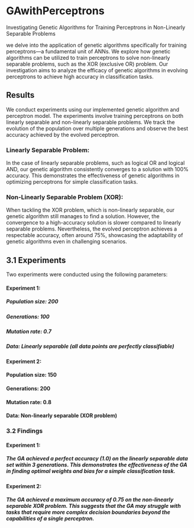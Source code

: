 # GAwithPerceptrons
Investigating Genetic Algorithms for Training Perceptrons in Non-Linearly Separable Problems

we delve into the application of genetic algorithms specifically for training perceptrons—a fundamental unit of ANNs. We explore how genetic algorithms can be utilized to train perceptrons to solve non-linearly separable problems, such as the XOR (exclusive OR) problem. Our investigation aims to analyze the efficacy of genetic algorithms in evolving perceptrons to achieve high accuracy in classification tasks.

## Results

We conduct experiments using our implemented genetic algorithm and perceptron model. The experiments involve training perceptrons on both linearly separable and non-linearly separable problems. We track the evolution of the population over multiple generations and observe the best accuracy achieved by the evolved perceptron.

### Linearly Separable Problem:
In the case of linearly separable problems, such as logical OR and logical AND, our genetic algorithm consistently converges to a solution with 100% accuracy. This demonstrates the effectiveness of genetic algorithms in optimizing perceptrons for simple classification tasks.

### Non-Linearly Separable Problem (XOR):
When tackling the XOR problem, which is non-linearly separable, our genetic algorithm still manages to find a solution. However, the convergence to a high-accuracy solution is slower compared to linearly separable problems. Nevertheless, the evolved perceptron achieves a respectable accuracy, often around 75%, showcasing the adaptability of genetic algorithms even in challenging scenarios.

## 3.1 Experiments
Two experiments were conducted using the following parameters:
#### Experiment 1:
##### Population size: 200
##### Generations: 100
##### Mutation rate: 0.7
##### Data: Linearly separable (all data points are perfectly classifiable)
#### Experiment 2:
#### Population size: 150
#### Generations: 200
#### Mutation rate: 0.8
#### Data: Non-linearly separable (XOR problem)

### 3.2 Findings
#### Experiment 1:
##### The GA achieved a perfect accuracy (1.0) on the linearly separable data set within 3 generations. This demonstrates the effectiveness of the GA in finding optimal weights and bias for a simple classification task.
 
  
  
  
#### Experiment 2:
##### The GA achieved a maximum accuracy of 0.75 on the non-linearly separable XOR problem. This suggests that the GA may struggle with tasks that require more complex decision boundaries beyond the capabilities of a single perceptron.
  

